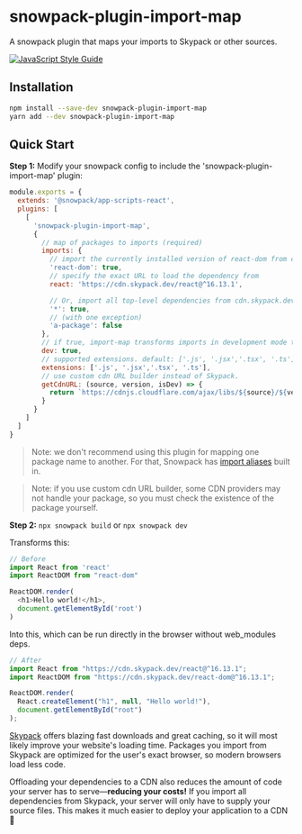 # snowpack-plugin-import-map

A snowpack plugin that maps your imports to Skypack or other sources.

[![JavaScript Style Guide](https://cdn.rawgit.com/standard/standard/master/badge.svg)](https://github.com/standard/standard)

## Installation

```bash
npm install --save-dev snowpack-plugin-import-map
yarn add --dev snowpack-plugin-import-map
```

## Quick Start

**Step 1:** Modify your snowpack config to include the 'snowpack-plugin-import-map' plugin:

```js
module.exports = {
  extends: '@snowpack/app-scripts-react',
  plugins: [
    [
      'snowpack-plugin-import-map',
      {
        // map of packages to imports (required)
        imports: {
          // import the currently installed version of react-dom from cdn.skypack.dev
          'react-dom': true,
          // specify the exact URL to load the dependency from
          react: 'https://cdn.skypack.dev/react@^16.13.1',

          // Or, import all top-level dependencies from cdn.skypack.dev
          '*': true,
          // (with one exception)
          'a-package': false
        },
        // if true, import-map transforms imports in development mode too. default: false.
        dev: true,
        // supported extensions. default: ['.js', '.jsx','.tsx', '.ts']
        extensions: ['.js', '.jsx','.tsx', '.ts'],
        // use custom cdn URL builder instead of Skypack.
        getCdnURL: (source, version, isDev) => {
          return `https://cdnjs.cloudflare.com/ajax/libs/${source}/${version.replace(/[^\d.]/g, '')}/umd/${source}.production${isDev ? '.min' : ''}.js`
        }
      }
    ]
  ]
}
```

> Note: we don't recommend using this plugin for mapping one package name to another.
> For that, Snowpack has [import aliases](https://www.snowpack.dev/#import-aliases)
> built in.

> Note: if you use custom cdn URL builder, some CDN providers may not handle
> your package, so you must check the existence of the package yourself.

**Step 2:** `npx snowpack build` or `npx snowpack dev`

Transforms this:

```js
// Before
import React from 'react'
import ReactDOM from "react-dom"

ReactDOM.render(
  <h1>Hello world!</h1>,
  document.getElementById('root')
)
```

Into this, which can be run directly in the browser without web_modules deps.

```js
// After
import React from "https://cdn.skypack.dev/react@^16.13.1";
import ReactDOM from "https://cdn.skypack.dev/react-dom@^16.13.1";

ReactDOM.render(
  React.createElement("h1", null, "Hello world!"),
  document.getElementById("root")
);
```

[Skypack](https://www.skypack.dev/) offers blazing fast downloads and
great caching, so it will most likely improve your website's loading
time. Packages you import from Skypack are optimized for the
user's exact browser, so modern browsers load less code.

Offloading your dependencies to a CDN also reduces the amount of code
your server has to serve—**reducing your costs!** If you import all
dependencies from Skypack, your server will only have to supply
your source files. This makes it much easier to deploy your application
to a CDN 🎉
